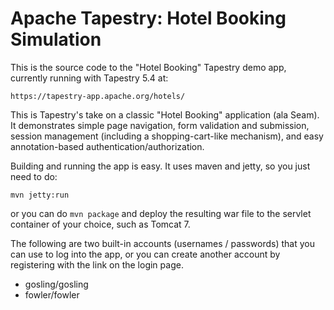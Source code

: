 # Apache Tapestry: Hotel Booking Simulation

This is the source code to the "Hotel Booking" Tapestry demo app, currently
running with Tapestry 5.4 at:

	https://tapestry-app.apache.org/hotels/

This is Tapestry's take on a classic "Hotel Booking" application (ala Seam). It
demonstrates simple page navigation, form validation and submission, session
management (including a shopping-cart-like mechanism), and easy annotation-based
authentication/authorization.

Building and running the app is easy. It uses maven and jetty, so you just need
to do:

    mvn jetty:run

or you can do `mvn package` and deploy the resulting war file to the servlet
container of your choice, such as Tomcat 7.

The following are two built-in accounts (usernames / passwords) that you can
use to log into the app, or you can create another account by registering with
the link on the login page.

* gosling/gosling
* fowler/fowler
